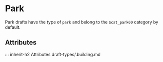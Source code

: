 # Park

Park drafts have the type of `park` and
belong to the `$cat_park00` category by default.

## Attributes
::: inherit-h2 Attributes draft-types/.building.md
